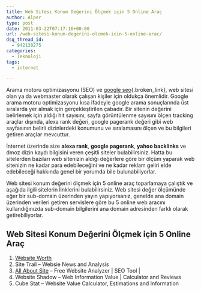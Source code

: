 ```yaml
---
title: Web Sitesi Konum Değerini Ölçmek için 5 Online Araç
author: Alper
type: post
date: 2011-03-22T07:17:16+00:00
url: /web-sitesi-konum-degerini-olcmek-icin-5-online-arac/
dsq_thread_id:
  - 942130275
categories:
  - Teknoloji
tags:
  - internet

---
```

Arama motoru optimizasyonu (SEO) ve [google seo][1]{.broken_link}, web sitesi olan ya da webmaster olarak çalışan kişiler için oldukça önemlidir. Google arama motoru optimizasyonu kısa ifadeyle google arama sonuçlarında üst sıralarda yer almak için gerçekleştirilen çabadır. Bir sitenin değerini belirlemek için aldığı hit sayısını, sayfa görüntülenme sayısını ölçen tracking araçlar dışında, alexa rank değeri, google pagerank değeri gibi web sayfasının belirli dizinlerdeki konumunu ve sıralamasını ölçen ve bu bilgileri getiren araçlar mevcuttur.

İnternet üzerinde size **alexa rank**, **google pagerank**, **yahoo backlinks** ve dmoz dizin kaydı bilgisini veren çeşitli siteler bulabilirsiniz. Hatta bu sitelerden bazıları web sitenizin aldığı değerlere göre bir ölçüm yaparak web sitenizin ne kadar para edebileceğini ve ne kadar reklam geliri elde edebileceği hakkında genel bir yorumda bile bulunabiliyorlar.

Web sitesi konum değerini ölçmek için 5 online araç toparlamaya çalıştık ve aşağıda ilgili sitelerin linklerini bulabilirsiniz. Web sitesi değer ölçümünde eğer bir sub-domain üzerinden yayın yapıyorsanız, genelde ana domain üzerinden verileri getiren servislere göre bu 5 online web aracını kullandığınızda sub-domain bilgilerini ana domain adresinden farklı olarak getirebiliyorlar.

## Web Sitesi Konum Değerini Ölçmek için 5 Online Araç

1. <a href="http://website-worth.org/" target="_blank" class="broken_link">Website Worth</a>  
2. Site Trail &#8211; Websie News and Analysis  
3. <a href="http://allaboutsite.com/" target="_blank">All About Site</a> &#8211; Free Website Analyzer | SEO Tool |  
4. Website Shadow &#8211; Web Information Value | Calculator and Reviews  
5. Cube Stat &#8211; Website Value Calculator, Estimations and Information

 [1]: https://www.murekkep.org/google-seo-baslangic-rehberi-707